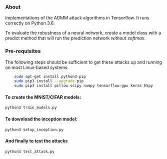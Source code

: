 ### About

Implementations of the ADMM attack algorithms in Tensorflow. It runs correctly
on Python 3.6.

To evaluate the robustness of a neural network, create a model class with a
predict method that will run the prediction network *without softmax*. 

### Pre-requisites

The following steps should be sufficient to get these attacks up and running on
most Linux-based systems.

```bash
    sudo apt-get install python3-pip
    sudo pip3 install --upgrade pip
    sudo pip3 install pillow scipy numpy tensorflow-gpu keras h5py
```

#### To create the MNIST/CIFAR models:

```bash
python3 train_models.py
```

#### To download the inception model:

```bash
python3 setup_inception.py
```

#### And finally to test the attacks

```bash
python3 test_attack.py
```
